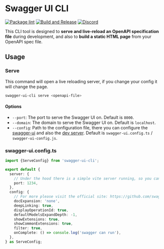 # Swagger UI CLI

[![Package lint](https://github.com/szendezsombor/swagger-ui-cli/actions/workflows/lint.yaml/badge.svg)](https://github.com/szendezsombor/swagger-ui-cli/actions/workflows/lint.yaml)
[![Build and Release](https://github.com/szendezsombor/swagger-ui-cli/actions/workflows/build-and-release.yaml/badge.svg)](https://github.com/szendezsombor/swagger-ui-cli/actions/workflows/build-and-release.yaml)
[![Discord](https://dcbadge.limes.pink/api/server/6F6MCSKQ?style=flat)](https://discord.gg/6F6MCSKQ)

This CLI tool is designed to **serve and live-reload an OpenAPI specification file** during development, and also to **build a static HTML page** from your OpenAPI spec file.

## Usage

### Serve

This command will open a live reloading server, if you change your config it will change the page.

```bash
swagger-ui-cli serve <openapi-file>
```

#### Options

- `--port`: The port to serve the Swagger UI on. Default is `8000`.
- `--domain`: The domain to serve the Swagger UI on. Default is `localhost`.
- `--config`: Path to the configuration file, there you can configure the [swagger-ui](https://github.com/swagger-api/swagger-ui/blob/HEAD/docs/usage/configuration.md) and also the [dev server](https://vite.dev/config/server-options). Default is `swagger-ui.config.ts` / `swagger-ui-config.js`.

### swagger-ui.config.ts

```typescript
import {ServeConfig} from 'swagger-ui-cli';

export default {
  server: {
    // Under the hood there is a simple vite server running, so you can use any vite server options here. https://vite.dev/config/server-options
    port: 1234,
  },
  config: {
    // For more please visit the official site: https://github.com/swagger-api/swagger-ui/blob/HEAD/docs/usage/configuration.md
    docExpansion: 'none',
    deepLinking: true,
    displayOperationId: true,
    defaultModelsExpandDepth: -1,
    showExtensions: true,
    showCommonExtensions: true,
    filter: true,
    onComplete: () => console.log('swagger can run'),
  },
} as ServeConfig;
```
